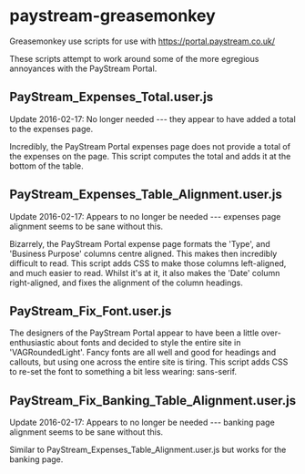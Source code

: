 paystream-greasemonkey
======================

Greasemonkey use scripts for use with https://portal.paystream.co.uk/

These scripts attempt to work around some of the more egregious annoyances
with the PayStream Portal.

## PayStream_Expenses_Total.user.js

Update 2016-02-17: No longer needed --- they appear to have added a total
to the expenses page.

Incredibly, the PayStream Portal expenses page does not provide a total of
the expenses on the page.  This script computes the total and adds it at the
bottom of the table.

## PayStream_Expenses_Table_Alignment.user.js

Update 2016-02-17: Appears to no longer be needed --- expenses page alignment
seems to be sane without this.

Bizarrely, the PayStream Portal expense page formats the 'Type', and
'Business Purpose' columns centre aligned.  This makes then incredibly
difficult to read.  This script adds CSS to make those columns left-aligned,
and much easier to read.  Whilst it's at it, it also makes the 'Date' column
right-aligned, and fixes the alignment of the column headings.

## PayStream_Fix_Font.user.js

The designers of the PayStream Portal appear to have been a little
over-enthusiastic about fonts and decided to style the entire site in
'VAGRoundedLight'.  Fancy fonts are all well and good for headings and
callouts, but using one across the entire site is tiring.  This script adds
CSS to re-set the font to something a bit less wearing: sans-serif.

## PayStream_Fix_Banking_Table_Alignment.user.js

Update 2016-02-17: Appears to no longer be needed --- banking page alignment
seems to be sane without this.

Similar to PayStream_Expenses_Table_Alignment.user.js but works for the
banking page.
